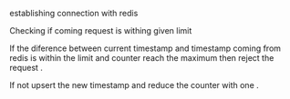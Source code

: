 establishing connection with redis

Checking if coming request is withing given limit

If the diference between current timestamp and timestamp coming from redis is within the  limit  and counter reach the maximum then reject the request .

If not upsert the new timestamp and reduce the counter with one .
